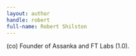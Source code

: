 ```yaml
---
layout: author
handle: robert
full-name: Robert Shilston
---
```

(co) Founder of Assanka and FT Labs (1.0).
